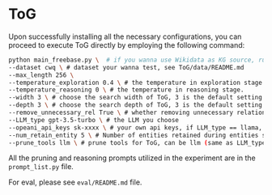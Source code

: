 # ToG

Upon successfully installing all the necessary configurations, you can proceed to execute ToG directly by employing the following command:

```sh
python main_freebase.py \  # if you wanna use Wikidata as KG source, run main_wiki.py
--dataset cwq \ # dataset your wanna test, see ToG/data/README.md
--max_length 256 \ 
--temperature_exploration 0.4 \ # the temperature in exploration stage.
--temperature_reasoning 0 \ # the temperature in reasoning stage.
--width 3 \ # choose the search width of ToG, 3 is the default setting.
--depth 3 \ # choose the search depth of ToG, 3 is the default setting.
--remove_unnecessary_rel True \ # whether removing unnecessary relations.
--LLM_type gpt-3.5-turbo \ # the LLM you choose
--opeani_api_keys sk-xxxx \ # your own api keys, if LLM_type == llama, this parameter would be rendered ineffective.
--num_retain_entity 5 \ # Number of entities retained during entities search.
--prune_tools llm \ # prune tools for ToG, can be llm (same as LLM_type), bm25 or sentencebert.
```

All the pruning and reasoning prompts utilized in the experiment are in the `prompt_list.py` file.

For eval, please see `eval/README.md` file.
